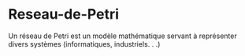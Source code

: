 # Reseau-de-Petri
Un réseau de Petri est un modèle mathématique servant à représenter divers systèmes (informatiques, industriels. . .)
